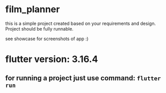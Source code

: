 # film_planner

this is a simple project created based on your requirements and design. Project should be fully runnable.

see showcase for screenshots of app :)

# flutter version: 3.16.4

## for running a project just use command: `flutter run`